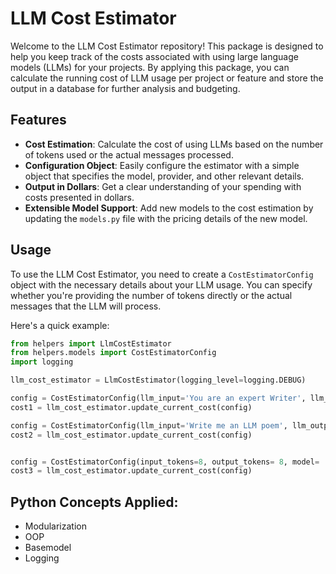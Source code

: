 # LLM Cost Estimator

Welcome to the LLM Cost Estimator repository! This package is designed to help you keep track of the costs associated with using large language models (LLMs) for your projects. By applying this package, you can calculate the running cost of LLM usage per project or feature and store the output in a database for further analysis and budgeting.

## Features

- **Cost Estimation**: Calculate the cost of using LLMs based on the number of tokens used or the actual messages processed.
- **Configuration Object**: Easily configure the estimator with a simple object that specifies the model, provider, and other relevant details.
- **Output in Dollars**: Get a clear understanding of your spending with costs presented in dollars.
- **Extensible Model Support**: Add new models to the cost estimation by updating the `models.py` file with the pricing details of the new model.

## Usage

To use the LLM Cost Estimator, you need to create a `CostEstimatorConfig` object with the necessary details about your LLM usage. You can specify whether you're providing the number of tokens directly or the actual messages that the LLM will process.

Here's a quick example:
```py
from helpers import LlmCostEstimator
from helpers.models import CostEstimatorConfig
import logging

llm_cost_estimator = LlmCostEstimator(logging_level=logging.DEBUG)

config = CostEstimatorConfig(llm_input='You are an expert Writer', llm_output='How can I help you?', model= 'gpt-4o', llm_provider='openai', service='sause', is_input_str=True, current_cost=12)
cost1 = llm_cost_estimator.update_current_cost(config)

config = CostEstimatorConfig(llm_input='Write me an LLM poem', llm_output='I am therefore I think. -  Shooktspeare', model= 'gpt-4o', llm_provider='openai', service='sause', is_input_str=True)
cost2 = llm_cost_estimator.update_current_cost(config)


config = CostEstimatorConfig(input_tokens=8, output_tokens= 8, model= 'claude-3.5-sonnet', llm_provider='claude', service='sause', is_input_str=False)
cost3 = llm_cost_estimator.update_current_cost(config)
```


## Python Concepts Applied:
- Modularization
- OOP
- Basemodel
- Logging